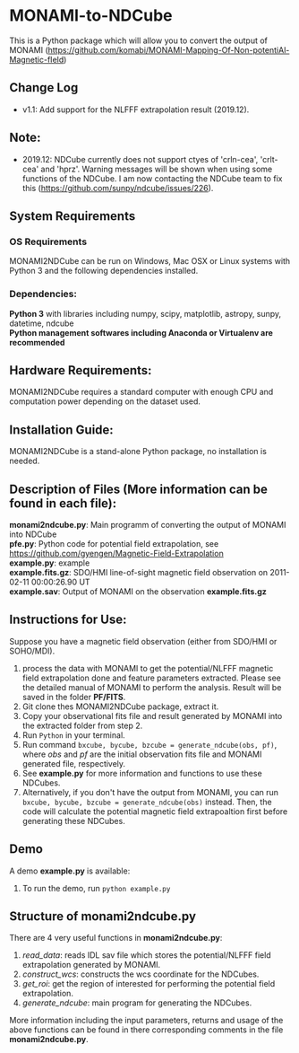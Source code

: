 # MONAMI-to-NDCube
This is a Python package which will allow you to convert the output of MONAMI (https://github.com/komabi/MONAMI-Mapping-Of-Non-potentiAl-Magnetic-fIeld)

## Change Log
* v1.1: Add support for the NLFFF extrapolation result (2019.12).

## Note:
* 2019.12: NDCube currently does not support ctyes of  'crln-cea', 'crlt-cea' and 'hprz'. Warning messages will be shown when using some functions of the NDCube. I am now contacting the NDCube team to fix this (https://github.com/sunpy/ndcube/issues/226).

## System Requirements
### OS Requirements
MONAMI2NDCube can be run on Windows, Mac OSX or Linux systems with Python 3 and the following dependencies installed.

### Dependencies:
**Python 3** with libraries including numpy, scipy, matplotlib, astropy, sunpy, datetime, ndcube</br>
**Python management softwares including Anaconda or Virtualenv are recommended**

## Hardware Requirements:
MONAMI2NDCube requires a standard computer with enough CPU and computation power depending on the dataset used.

## Installation Guide:
MONAMI2NDCube is a stand-alone Python package, no installation is needed.

## Description of Files (More information can be found in each file):
**monami2ndcube.py**: Main programm of converting the output of MONAMI into NDCube</br>
**pfe.py**: Python code for potential field extrapolation, see https://github.com/gyengen/Magnetic-Field-Extrapolation</br>
**example.py**: example</br>
**example.fits.gz**: SDO/HMI line-of-sight magnetic field observation on 2011-02-11 00:00:26.90 UT</br>
**example.sav**: Output of MONAMI on the observation **example.fits.gz**

## Instructions for Use:
Suppose you have a magnetic field observation (either from SDO/HMI or SOHO/MDI).</br>
1. process the data with MONAMI to get the potential/NLFFF magnetic field extrapolation done and feature parameters extracted. Please see the detailed manual of MONAMI to perform the analysis. Result will be saved in the folder **PF/FITS**.
2. Git clone thes MONAMI2NDCube package, extract it.
3. Copy your observational fits file and result generated by MONAMI into the extracted folder from step 2.
4. Run `Python` in your terminal.
5. Run command `bxcube, bycube, bzcube = generate_ndcube(obs, pf)`, where *obs* and *pf* are the initial observation fits file and MONAMI generated file, respectively.
6. See **example.py** for more information and functions to use these NDCubes.
7. Alternatively, if you don't have the output from MONAMI, you can run `bxcube, bycube, bzcube = generate_ndcube(obs)` instead. Then, the code will calculate the potential magnetic field extrapoaltion first before generating these NDCubes.

## Demo
A demo **example.py** is available:
1. To run the demo, run `python example.py`

## Structure of **monami2ndcube.py**
There are 4 very useful functions in **monami2ndcube.py**: 
1. *read_data*: reads IDL sav file which stores the potential/NLFFF field extrapolation generated by MONAMI.
2. *construct_wcs*: constructs the wcs coordinate for the NDCubes.
3. *get_roi*: get the region of interested for performing the potential field extrapolation.
4. *generate_ndcube*: main program for generating the NDCubes.

More information including the input parameters, returns and usage of the above functions can be found in there corresponding comments in the file **monami2ndcube.py**.

